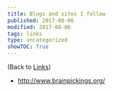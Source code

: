 ```yaml
---
title: Blogs and sites I follow
published: 2017-08-06
modified: 2017-08-06
tags: links
type: uncategorized
showTOC: True
---
```




(Back to [Links](Links.html))

+ http://www.brainpickings.org/


